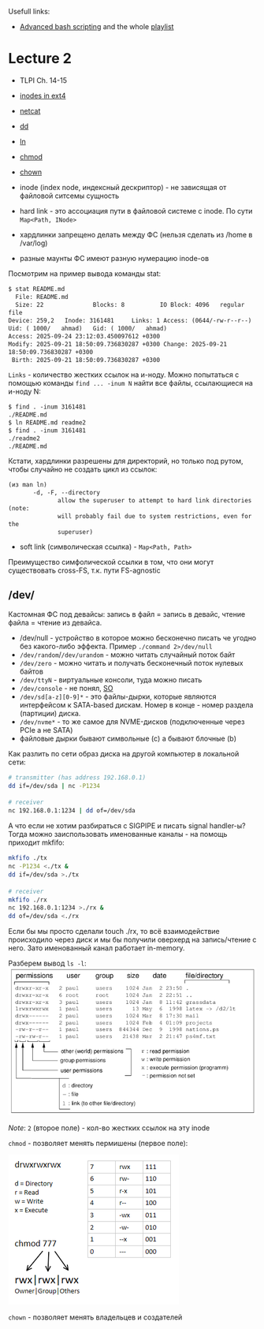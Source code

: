 Usefull links:

- [Advanced bash scripting](https://youtu.be/uqHjc7hlqd0) and the whole
  [playlist](https://www.youtube.com/playlist?list=PLz0NfPpvHdPEmRWIN06SO_lRv-THMfr-R)

# Lecture 2
- TLPI Ch. 14-15
- [inodes in ext4](https://www.kernel.org/doc/html/latest/filesystems/ext4/inodes.html)
- [netcat](https://linux.die.net/man/1/nc)
- [dd](https://linux.die.net/man/1/dd)
- [ln](https://linux.die.net/man/1/ln)
- [chmod](https://linux.die.net/man/1/chmod)
- [chown](https://linux.die.net/man/1/chown)

- inode (index node, индексный дескриптор) - не зависящая от файловой ситсемы сущность
- hard link - это ассоциация пути в файловой системе c inode. По сути `Map<Path, INode>`
- хардлинки запрещено делать между ФС (нельзя сделать из /home в /var/log)
- разные маунты ФС имеют разную нумерацию inode-ов

Посмотрим на пример вывода команды stat:
```
$ stat README.md
  File: README.md
  Size: 22              Blocks: 8          IO Block: 4096   regular file
Device: 259,2   Inode: 3161481     Links: 1 Access: (0644/-rw-r--r--)  Uid: ( 1000/   ahmad)   Gid: ( 1000/   ahmad)
Access: 2025-09-24 23:12:03.450097612 +0300
Modify: 2025-09-21 18:50:09.736830287 +0300 Change: 2025-09-21 18:50:09.736830287 +0300
 Birth: 2025-09-21 18:50:09.736830287 +0300
```
`Links` - количество жестких ссылок на и-ноду.
Можно попытаться с помощью команды `find ... -inum N` найти все файлы,
ссылающиеся на и-ноду N:
```
$ find . -inum 3161481
./README.md
$ ln README.md readme2
$ find . -inum 3161481
./readme2
./README.md
```
Кстати, хардлинки разрешены для директорий, но только под рутом, чтобы случайно
не создать цикл из ссылок:
```
(из man ln)
       -d, -F, --directory
              allow the superuser to attempt to hard link directories (note:
              will probably fail due to system restrictions, even for the
              superuser)
```

- soft link (символическая ссылка) - `Map<Path, Path>`

Преимущество симфолической ссылки в том, что они могут существовать cross-FS,
т.к. пути FS-agnostic

## /dev/
Кастомная ФС под девайсы: запись в файл = запись в девайс, чтение файла = чтение
из девайса.

- /dev/null - устройство в которое можно бесконечно писать че угодно без
  какого-либо эффекта. Пример `./command 2>/dev/null`
- `/dev/random`/`/dev/urandom` - можно читать случайный поток байт
- `/dev/zero` - можно читать и получать бесконечный поток нулевых байтов
- `/dev/ttyN` - виртуальные консоли, туда можно писать
- `/dev/console` - не понял,
  [SO](https://unix.stackexchange.com/questions/485156/what-is-dev-console-used-for)
- `/dev/sd[a-z][0-9]*` - это файлы-дырки, которые являются интерфейсом к
  SATA-based дискам. Номер в конце - номер раздела (партиции) диска.
- `/dev/nvme*` - то же самое для NVME-дисков (подключенные через PCIe а не SATA)
- файловые дырки бывают символьные (c) а бывают блочные (b)

Как разлить по сети образ диска на другой компьютер в локальной сети:
```bash
# transmitter (has address 192.168.0.1)
dd if=/dev/sda | nc -P1234

# receiver
nc 192.168.0.1:1234 | dd of=/dev/sda
```

А что если не хотим разбираться с SIGPIPE и писать signal handler-ы? Тогда можно
заиспользовать именованные каналы - на помощь приходит mkfifo:
```bash
mkfifo ./tx
nc -P1234 <./tx &
dd if=/dev/sda >./tx

# receiver
mkfifo ./rx
nc 192.168.0.1:1234 >./rx &
dd of=/dev/sda <./rx
```
Если бы мы просто сделали touch ./rx, то всё взаимодействие происходило через
диск и мы бы получили оверхерд на запись/чтение с него. Зато именованный канал
работает in-memory.

Разберем вывод `ls -l`:
![ll cheatsheet](img/linux-admin/ll-cheatsheet.png)

*Note*: `2` (второе поле) - кол-во жестких ссылок на эту inode

`chmod` - позволяет менять пермишены (первое поле):

![chmod cheat-sheet](img/linux-admin/chmod-cheatsheet.png)

`chown` - позволяет менять владельцев и создателей

